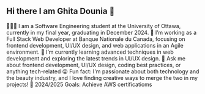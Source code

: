 ## Hi there I am Ghita Dounia  👋


  👩🏻‍💻 I am a Software Engineering student at the University of Ottawa, currently in my final year, graduating in December 2024.
  🚀 I’m working as a Full Stack Web Developer at Banque Nationale du Canada, focusing on frontend development, UI/UX design, and web applications in an Agile environment.
  🌱 I’m currently learning advanced techniques in web development and exploring the latest trends in UI/UX design.
  💬 Ask me about frontend development, UI/UX design, coding best practices, or anything tech-related
  😜 Fun fact: I'm passionate about both technology and the beauty industry, and I love finding creative ways to merge the two in my projects!
   🎯 2024/2025 Goals: Achieve AWS certificatioms
